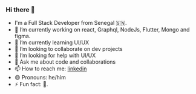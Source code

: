 ### Hi there 👋
- I'm a Full Stack Developer from Senegal 🇸🇳.
- 🔭 I’m currently working on react, Graphql, NodeJs, Flutter, Mongo and figma.
- 🌱 I’m currently learning UI/UX
- 👯 I’m looking to collaborate on dev projects
- 🤔 I’m looking for help with UI/UX
- 💬 Ask me about code and collaborations
- 📫 How to reach me: [linkedin](https://www.linkedin.com/in/baye-badiane-6b1277100/)
- 😄 Pronouns: he/him
- ⚡ Fun fact: 🤔.
